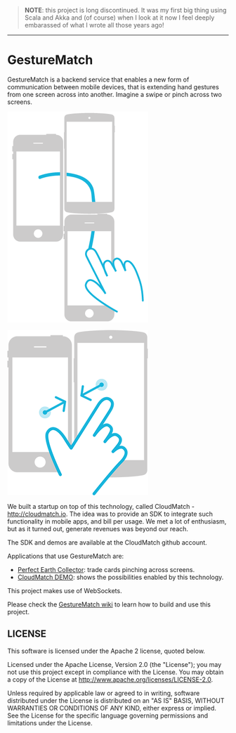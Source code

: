 > **NOTE**: this project is long discontinued. It was my first big thing using Scala and Akka and (of course) when I look at it now I feel deeply embarassed of what I wrote all those years ago!

***

# GestureMatch
GestureMatch is a backend service that enables a new form of communication between mobile devices, that is extending hand gestures from one screen across into another. Imagine a swipe or pinch across two screens.

![](https://github.com/ticofab/gesturematch/blob/master-open/public/docs/swipe.png)

![](https://github.com/ticofab/gesturematch/blob/master-open/public/docs/pinch.png)

We built a startup on top of this technology, called CloudMatch - 
<http://cloudmatch.io>. The idea was to provide an SDK to integrate such functionality in mobile apps, and bill per usage. We met a lot of enthusiasm, but as it turned out, generate revenues was beyond our reach. 

The SDK and demos are available at the CloudMatch github account.

Applications that use GestureMatch are:

- [Perfect Earth Collector](https://play.google.com/store/apps/details?id=io.cloudmatch.perfectearth.cards): trade cards pinching across screens.
- [CloudMatch DEMO](https://play.google.com/store/apps/details?id=io.cloudmatch.demo&hl=en): shows the possibilities enabled by this technology.

This project makes use of WebSockets.

Please check the [GestureMatch wiki](https://github.com/ticofab/gesturematch/wiki) to learn how to build and use this project.

## LICENSE

This software is licensed under the Apache 2 license, quoted below.

Licensed under the Apache License, Version 2.0 (the "License"); you may not use this project except in compliance with
the License. You may obtain a copy of the License at http://www.apache.org/licenses/LICENSE-2.0.

Unless required by applicable law or agreed to in writing, software distributed under the License is distributed on an
"AS IS" BASIS, WITHOUT WARRANTIES OR CONDITIONS OF ANY KIND, either express or implied. See the License for the specific
language governing permissions and limitations under the License.
